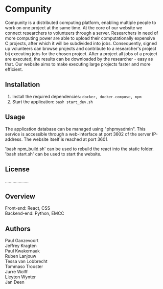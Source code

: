 # Compunity

Compunity is a distributed computing platform, enabling multiple people to work on one project at the same time. At the core of our website we connect researchers to volunteers through a server. Researchers in need of more computing power are able to upload their computationally expensive C projects, after which it will be subdivided into jobs. Consequently, signed up volunteers can browse projects and contribute to a researcher's project bij executing jobs for the chosen project. After a project all jobs of a project are executed, the results can be downloaded by the researcher - easy as that. Our website aims to make executing large projects faster and more efficient.

## Installation

1. Install the required dependencies: `docker, docker-compose, npm`
2. Start the application: `bash start_dev.sh`

## Usage
The application database can be managed using "phpmyadmin". This service is accessible through a web-interface at port
3602 of the server IP-address. The website itself is reached at port 3601. 

'bash npm_build.sh' can be used to rebuild the react into the static folder.  
'bash start.sh' can be used to start the website.  

## License

...................

## Overview

Front-end: React, CSS  
Backend-end: Python, EMCC

## Authors
Paul Ganzevoort  
Jeffrey Kragten   
Paul Kwakernaak  
Ruben Lanjouw  
Tessa van Lobbrecht  
Tommaso Trooster  
Jurre Wolff  
Lleyton Wynter  
Jan Deen  
